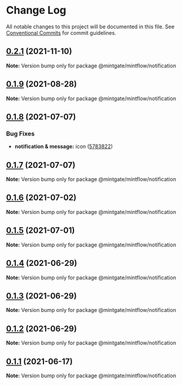 # Change Log

All notable changes to this project will be documented in this file.
See [Conventional Commits](https://conventionalcommits.org) for commit guidelines.

## [0.2.1](https://github.com/vechai/vechaiui/compare/@mintgate/mintflow/notification@0.1.9...@mintgate/mintflow/notification@0.2.1) (2021-11-10)

**Note:** Version bump only for package @mintgate/mintflow/notification





## [0.1.9](https://github.com/vechai/vechaiui/compare/@mintgate/mintflow/notification@0.1.8...@mintgate/mintflow/notification@0.1.9) (2021-08-28)

**Note:** Version bump only for package @mintgate/mintflow/notification





## [0.1.8](https://github.com/vechai/vechaiui/compare/@mintgate/mintflow/notification@0.1.7...@mintgate/mintflow/notification@0.1.8) (2021-07-07)


### Bug Fixes

* **notification & message:** icon ([5783822](https://github.com/vechai/vechaiui/commit/5783822320792e79501377cb4fb7f1f200f977ea))





## [0.1.7](https://github.com/vechai/vechaiui/compare/@mintgate/mintflow/notification@0.1.6...@mintgate/mintflow/notification@0.1.7) (2021-07-07)

**Note:** Version bump only for package @mintgate/mintflow/notification





## [0.1.6](https://github.com/vechai/vechaiui/compare/@mintgate/mintflow/notification@0.1.5...@mintgate/mintflow/notification@0.1.6) (2021-07-02)

**Note:** Version bump only for package @mintgate/mintflow/notification





## [0.1.5](https://github.com/vechai/vechaiui/compare/@mintgate/mintflow/notification@0.1.4...@mintgate/mintflow/notification@0.1.5) (2021-07-01)

**Note:** Version bump only for package @mintgate/mintflow/notification





## [0.1.4](https://github.com/vechai/vechaiui/compare/@mintgate/mintflow/notification@0.1.3...@mintgate/mintflow/notification@0.1.4) (2021-06-29)

**Note:** Version bump only for package @mintgate/mintflow/notification





## [0.1.3](https://github.com/vechai/vechaiui/compare/@mintgate/mintflow/notification@0.1.2...@mintgate/mintflow/notification@0.1.3) (2021-06-29)

**Note:** Version bump only for package @mintgate/mintflow/notification





## [0.1.2](https://github.com/vechai/vechaiui/compare/@mintgate/mintflow/notification@0.1.1...@mintgate/mintflow/notification@0.1.2) (2021-06-29)

**Note:** Version bump only for package @mintgate/mintflow/notification





## [0.1.1](https://github.com/vechai/vechaiui/compare/@mintgate/mintflow/notification@0.1.0...@mintgate/mintflow/notification@0.1.1) (2021-06-17)

**Note:** Version bump only for package @mintgate/mintflow/notification
